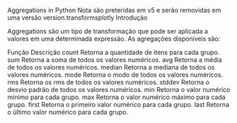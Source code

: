Aggregations in Python
Nota são preteridas em v5 e serão removidas em uma versão version.transformsplotly
Introdução

Aggregations são um tipo de transformação que pode ser aplicada a valores em uma determinada expressão. As agregações disponíveis são:

Função	Descrição
count	Retorna a quantidade de itens para cada grupo.
sum	Retorna a soma de todos os valores numéricos.
avg	Retorna a média de todos os valores numéricos.
median	Retorna a mediana de todos os valores numéricos.
mode	Retorna o modo de todos os valores numéricos.
rms	Retorna os rms de todos os valores numéricos.
stddev	Retorna o desvio padrão de todos os valores numéricos.
min	Retorna o valor numérico mínimo para cada grupo.
max	Retorna o valor numérico máximo para cada grupo.
first	Retorna o primeiro valor numérico para cada grupo.
last	Retorna o último valor numérico para cada grupo.